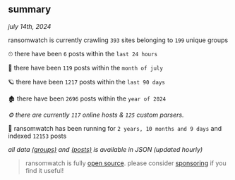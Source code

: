 
## summary
_july 14th, 2024_

ransomwatch is currently crawling `393` sites belonging to `199` unique groups

⏲ there have been `6` posts within the `last 24 hours`

🦈 there have been `119` posts within the `month of july`

🪐 there have been `1217` posts within the `last 90 days`

🏚 there have been `2696` posts within the `year of 2024`

_⚙️ there are currently `117` online hosts & `125` custom parsers._

🦕 ransomwatch has been running for `2 years, 10 months and 9 days` and indexed `12153` posts

_all data  [(groups)](http://ransomwhat.telemetry.ltd/groups) and [(posts)](http://ransomwhat.telemetry.ltd/posts) is available in JSON (updated hourly)_

> ransomwatch is fully [open source](https://github.com/joshhighet/ransomwatch#ransomwatch--). please consider [sponsoring](https://github.com/sponsors/joshhighet) if you find it useful!
